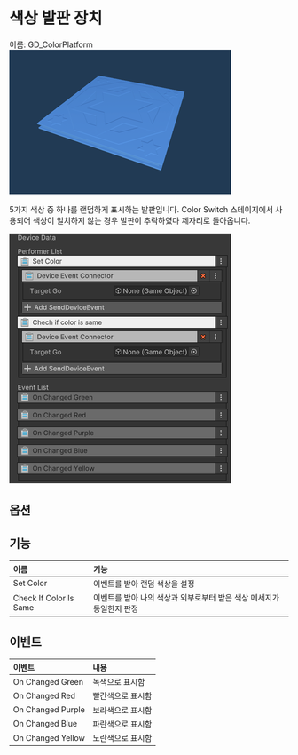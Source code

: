 # 색상 발판 장치

이름: GD_ColorPlatform
![Gimmicks-ColorPlatform.png](./media/images/Gimmicks-ColorPlatform.png)


5가지 색상 중 하나를 랜덤하게 표시하는 발판입니다. Color Switch 스테이지에서 사용되어 색상이 일치하지 않는 경우 발판이 추락하였다 제자리로 돌아옵니다.


![Gimmicks-ColorPlatform-01.png](./media/images/Gimmicks-ColorPlatform-01.png)

## 옵션


## 기능

| **이름**                 | **기능**                                  |
|:-----------------------|:----------------------------------------|
| Set Color              | 이벤트를 받아 랜덤 색상을 설정                       |
| Check If Color Is Same | 이벤트를 받아 나의 색상과 외부로부터 받은 색상 메세지가 동일한지 판정 |




## 이벤트

| **이벤트**           | **내용**    |
|:------------------|:----------|
| On Changed Green  | 녹색으로 표시함  |
| On Changed Red    | 빨간색으로 표시함 |
| On Changed Purple | 보라색으로 표시함 |
| On Changed Blue   | 파란색으로 표시함 |
| On Changed Yellow | 노란색으로 표시함 |
